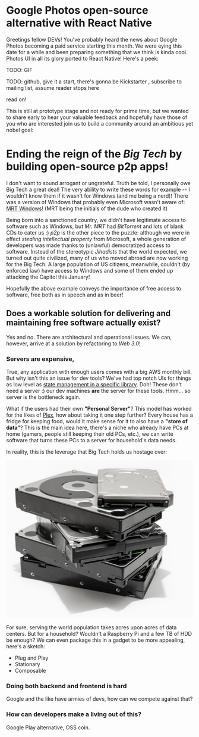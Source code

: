 # Google Photos open-source alternative with React Native

Greetings fellow DEVs! You've probably heard the news about Google Photos
becoming a paid service starting this month. We were eying this date for a while
and been preparing something that we think is kinda cool. Photos UI in all its
glory ported to React Native! Here's a peek:

TODO: GIF

TODO: github, give it a start, there's gonna be Kickstarter , subscribe to mailing list, assume reader stops here

read on!

This is still at prototype stage and not ready for prime time, but we wanted to
share early to hear your valuable feedback and hopefully have those of you who
are interested join us to build a community around an ambitious yet nobel goal:

# Ending the reign of the *Big Tech* by building open-source **p2p** apps!

I don't want to sound arrogant or ungrateful. Truth be told, I personally owe
Big Tech a great deal! The very ability to write these words for example -- I
wouldn't know them if it wasn't for Windows (and me being a nerd)! There was a
version of Windows that probably even Microsoft wasn't aware of:
[MRT Windows](https://www.shouldiremoveit.com/MRT-Windows-XP-Farsi-Interface-Pack-24170-program.aspx)!
(MRT being the initials of the dude who created it)

Being born into a sanctioned country, we didn't have legitimate access to
software such as Windows, but *Mr. MRT* had *BitTorrent* and lots of blank CDs
to cater us :) *p2p* is the other piece to the puzzle: although we were in
effect *stealing intellectual property* from Microsoft, a whole generation of
developers was made thanks to (unlawful) democratized access to software.
Instead of the stereotypic *Jihadists* that the world expected, we turned out
quite civilized, many of us who moved abroad are now working for the Big Tech.
A large population of US citizens, meanwhile, couldn't (by enforced law) have
access to Windows and some of them ended up attacking the Capitol this January!

Hopefully the above example conveys the importance of free access to software,
free both as in speech and as in beer!

## Does a workable solution for delivering and maintaining free software actually exist?

Yes and no. There are architectural and operational issues. We can, however,
arrive at a solution by refactoring to *Web 3.0*!

### Servers are expensive,

True, any application with enough users comes with a big AWS monthly bill.
But why isn't this an issue for dev tools? We've had top notch UIs for
things as low level as
[state management in a specific library](https://github.com/tannerlinsley/react-query-devtools).
Doh! These don't need a server :) our dev machines **are** the server for these
tools. Hmm... so server is the bottleneck again.

What if the users had their own **"Personal Server"**? This model has worked
for the likes of [Plex](https://www.plex.tv/), how about taking it one step
further? Every house has a fridge for keeping food, would it make sense for it
to also have a **"store of data"**? This is the main idea here, there's a niche
who already have PCs at home (gamers, people still keeping their old PCs,
etc.), we can write software that turns these PCs to a server for household's
data needs.

In reality, this is the leverage that Big Tech holds us hostage over:

![HDD pile](./PileHDD.png "Pile of HDDs")

For sure, serving the world population takes acres upon acres of data centers.
But for a household? Wouldn't a Raspberry Pi and a few TB of HDD be enough? We
can even package this in a gadget to be more appealing, here's a sketch:

* Plug and Play
* Stationary
* Composable


### Doing both backend and frontend is hard

Google and the like have armies of devs, how can we compete against that?

### How can developers make a living out of this?

Google Play alternative, OSS coin.

